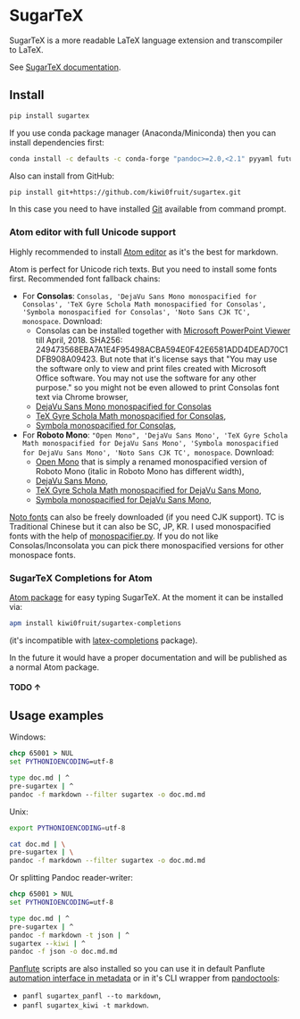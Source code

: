 # SugarTeX

SugarTeX is a more readable LaTeX language extension and transcompiler to LaTeX.

See [SugarTeX documentation](https://github.com/kiwi0fruit/sugartex/blob/master/sugartex.md).


## Install

```sh
pip install sugartex
```

If you use conda package manager (Anaconda/Miniconda) then you can install dependencies first:

```sh
conda install -c defaults -c conda-forge "pandoc>=2.0,<2.1" pyyaml future shutilwhich
```

Also can install from GitHub:

```sh
pip install git+https://github.com/kiwi0fruit/sugartex.git
```
In this case you need to have installed [Git](https://git-scm.com/downloads) available from command prompt.


### Atom editor with full Unicode support

Highly recommended to install [Atom editor](https://atom.io/) as it's the best for markdown.

Atom is perfect for Unicode rich texts. But you need to install some fonts first. Recommended font fallback chains:

* For **Consolas**: `Consolas, 'DejaVu Sans Mono monospacified for Consolas', 'TeX Gyre Schola Math monospacified for Consolas', 'Symbola monospacified for Consolas', 'Noto Sans CJK TC', monospace`. Download:
    * Consolas can be installed together with [Microsoft PowerPoint Viewer](https://www.microsoft.com/en-us/download/details.aspx?id=13) till April, 2018. SHA256: 249473568EBA7A1E4F95498ACBA594E0F42E6581ADD4DEAD70C1DFB908A09423. But note that it's license says that "You may use the software only to view and print files created with Microsoft Office software. You may not use the software for any other purpose." so you might not be even allowed to print Consolas font text via Chrome browser,
    * [DejaVu Sans Mono monospacified for Consolas](https://github.com/kiwi0fruit/open-fonts/blob/master/Fonts/DejaVuSansMono_monospacified_for_Consolas.ttf?raw=true)
    * [TeX Gyre Schola Math monospacified for Consolas](https://github.com/cpitclaudel/monospacifier/blob/master/fonts/TeXGyreScholaMath_monospacified_for_Consolas.ttf?raw=true),
    * [Symbola monospacified for Consolas](https://github.com/cpitclaudel/monospacifier/blob/master/fonts/Symbola_monospacified_for_Consolas.ttf?raw=true),
* For **Roboto Mono**: `"Open Mono", 'DejaVu Sans Mono', 'TeX Gyre Schola Math monospacified for DejaVu Sans Mono', 'Symbola monospacified for DejaVu Sans Mono', 'Noto Sans CJK TC', monospace`. Download:
    * [Open Mono](https://github.com/kiwi0fruit/open-fonts/tree/master/Fonts) that is simply a renamed monospacified version of Roboto Mono (italic in Roboto Mono has different width),
    * [DejaVu Sans Mono](https://dejavu-fonts.github.io/Download.html),
    * [TeX Gyre Schola Math monospacified for DejaVu Sans Mono](https://github.com/cpitclaudel/monospacifier/blob/master/fonts/TeXGyreScholaMath_monospacified_for_DejaVuSansMono.ttf?raw=true),
    * [Symbola monospacified for DejaVu Sans Mono](https://github.com/cpitclaudel/monospacifier/blob/master/fonts/Symbola_monospacified_for_DejaVuSansMono.ttf?raw=true),

[Noto fonts](https://www.google.com/get/noto/) can also be freely downloaded (if you need CJK support). TC is Traditional Chinese but it can also be SC, JP, KR. I used monospacified fonts with the help of [monospacifier.py](https://github.com/cpitclaudel/monospacifier). If you do not like Consolas/Inconsolata you can pick there monospacified versions for other monospace fonts.


### SugarTeX Completions for Atom

[Atom package](https://github.com/kiwi0fruit/sugartex-completions) for easy typing SugarTeX. At the moment it can be installed via:

```sh
apm install kiwi0fruit/sugartex-completions
```
(it's incompatible with [latex-completions](https://atom.io/packages/latex-completions) package).

In the future it would have a proper documentation and will be published as a normal Atom package.

#### TODO ↑


## Usage examples

Windows:

```bat
chcp 65001 > NUL
set PYTHONIOENCODING=utf-8

type doc.md | ^
pre-sugartex | ^
pandoc -f markdown --filter sugartex -o doc.md.md
```

Unix:

```sh
export PYTHONIOENCODING=utf-8

cat doc.md | \
pre-sugartex | \
pandoc -f markdown --filter sugartex -o doc.md.md
```

Or splitting Pandoc reader-writer:

```bat
chcp 65001 > NUL
set PYTHONIOENCODING=utf-8

type doc.md | ^
pre-sugartex | ^
pandoc -f markdown -t json | ^
sugartex --kiwi | ^
pandoc -f json -o doc.md.md
```

[Panflute](https://github.com/sergiocorreia/panflute) scripts are also installed so you can use it in default Panflute [automation interface in metadata](http://scorreia.com/software/panflute/guide.html#running-filters-automatically) or in it's CLI wrapper from [pandoctools](https://github.com/kiwi0fruit/pandoctools):

* `panfl sugartex_panfl --to markdown`,
* `panfl sugartex_kiwi -t markdown`.
